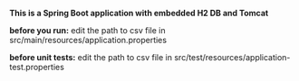 **This is a Spring Boot application with embedded H2 DB and Tomcat**

**before you run:**
edit the path to csv file in src/main/resources/application.properties

**before unit tests:**
edit the path to csv file in src/test/resources/application-test.properties